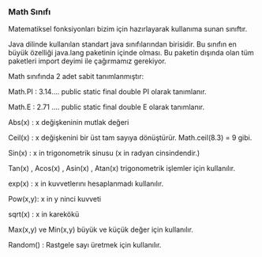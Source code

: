 ### Math Sınıfı​

Matematiksel fonksiyonları bizim için hazırlayarak kullanıma sunan sınıftır.​

Java dilinde kullanılan standart java sınıfılarından birisidir. Bu sınıfın en büyük özelliği java.lang paketinin içinde olması. Bu paketin dışında olan tüm paketleri import deyimi ile çağırmamız gerekiyor.​

Math sınıfında 2 adet sabit tanımlanmıştır:​

Math.PI : 3.14…. public static final double PI olarak tanımlanır.​

Math.E : 2.71 …. public static final double E olarak tanımlanır.​

Abs(x) : x değişkeninin mutlak değeri​

Ceil(x) : x değişkenini bir üst tam sayıya dönüştürür. Math.ceil(8.3) = 9 gibi.​

Sin(x) : x in trigonometrik sinusu (x in radyan cinsindendir.)​

Tan(x) , Acos(x) , Asin(x) , Atan(x) trigonometrik işlemler için kullanılır.​

exp(x) : x in kuvvetlerını hesaplanmadı kullanılır.​

Pow(x,y): x in y ninci kuvveti​

sqrt(x) : x in karekökü​

Max(x,y) ve Min(x,y) büyük ve küçük değer için kullanılır.​

Random() : Rastgele sayı üretmek için kullanılır.​


